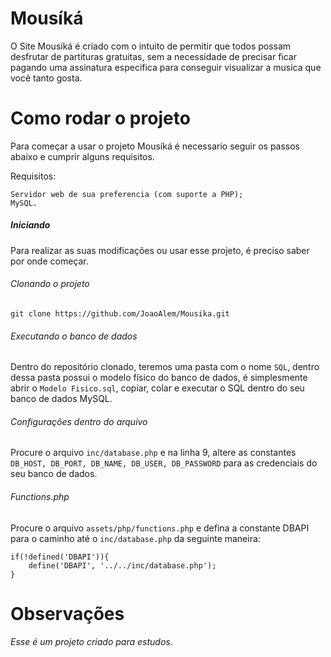 # Mousíká
O Site Mousíká é criado com o intuito de permitir que todos possam desfrutar de partituras gratuitas, sem a necessidade de precisar ficar pagando uma assinatura especifica para conseguir visualizar a musica que você tanto gosta.

# Como rodar o projeto
Para começar a usar o projeto Mousíká é necessario seguir os passos abaixo e cumprir alguns requisitos.

Requisitos:
```
Servidor web de sua preferencia (com suporte a PHP);
MySQL.
```

##### Iniciando
Para realizar as suas modificações ou usar esse projeto, é preciso saber por onde começar.

###### Clonando o projeto
`git clone https://github.com/JoaoAlem/Mousika.git`

###### Executando o banco de dados
Dentro do repositório clonado, teremos uma pasta com o nome `SQL`, dentro dessa pasta possui o modelo físico do banco de dados, é simplesmente abrir o `Modelo Fisico.sql`, copiar, colar e executar o SQL dentro do seu banco de dados MySQL.

###### Configurações dentro do arquivo
Procure o arquivo `inc/database.php` e na linha 9, altere as constantes `DB_HOST, DB_PORT, DB_NAME, DB_USER, DB_PASSWORD` para as credenciais do seu banco de dados.

###### Functions.php
Procure o arquivo `assets/php/functions.php` e defina a constante DBAPI para o caminho até o `inc/database.php` da seguinte maneira:
```
if(!defined('DBAPI')){
    define('DBAPI', '../../inc/database.php');
}
```

# Observações
*Esse é um projeto criado para estudos.*
